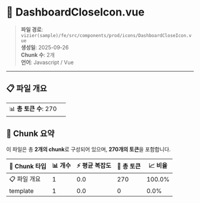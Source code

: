 # 📄 DashboardCloseIcon.vue

> **파일 경로**: `vizier(sample)/fe/src/components/prod/icons/DashboardCloseIcon.vue`  
> **생성일**: 2025-09-26  
> **Chunk 수**: 2개  
> **언어**: Javascript / Vue
---


## 📋 파일 개요

| | |
|--|--|
| 📊 **총 토큰 수**: 270 |  |






## 🧩 Chunk 요약

이 파일은 총 **2개의 chunk**로 구성되어 있으며, **270개의 토큰**을 포함합니다.

| 🧩 Chunk 타입 | 📊 개수 | ⚡ 평균 복잡도 | 📝 총 토큰 | 📈 비율 |
|---------------|--------|-------------|----------|--------|
| 📋 파일 개요 | 1 | 0.0 | 270 | 100.0% |
| template | 1 | 0.0 | 0 | 0.0% |

